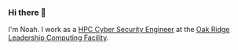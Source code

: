 ### Hi there 👋

I'm Noah. I work as a [HPC Cyber Security Engineer](https://www.linkedin.com/in/noah-ginsburg-24b3b713b/) at the [Oak Ridge Leadership Computing Facility](https://www.olcf.ornl.gov/).

<!--
**ginsburgnm/ginsburgnm** is a ✨ _special_ ✨ repository because its `README.md` (this file) appears on your GitHub profile.

Here are some ideas to get you started:

- 🔭 I’m currently working on ...
- 🌱 I’m currently learning ...
- 👯 I’m looking to collaborate on ...
- 🤔 I’m looking for help with ...
- 💬 Ask me about ...
- 📫 How to reach me: ...
- 😄 Pronouns: ...
- ⚡ Fun fact: ...
-->
